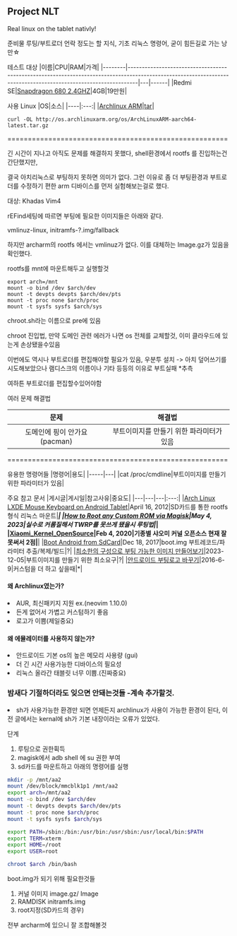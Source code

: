 ## Project NLT
Real linux on the tablet nativly!

준비물
루팅/부트로더 언락 정도는 할 지식, 기초 리눅스 명령어, 굳이 힘든길로 가는 낭만☆

테스트 대상
|이름|CPU|RAM|가격|
|--------|---------------------------------------------------------------------------------------------------------------------------------------------------------------|---|------|
|Redmi SE|[Snapdragon 680 2.4GHZ](https://www.qualcomm.com/products/mobile/snapdragon/smartphones/snapdragon-6-series-mobile-platforms/snapdragon-680-4g-mobile-platform)|4GB|19만원|

사용 Linux
|OS|소스|
|----|:---:|
|[Archlinux ARM](https://archlinuxarm.org/platforms/armv8/generic)|[tar](http://os.archlinuxarm.org/os/ArchLinuxARM-aarch64-latest.tar.gz)|
```
curl -OL http://os.archlinuxarm.org/os/ArchLinuxARM-aarch64-latest.tar.gz
```

======================================================

긴 시간이 지나고 아직도 문제를 해결하지 못했다, shell환경에서 rootfs 를 진입하는건 간단했지만,

결국 아치리눅스로 부팅하지 못하면 의미가 없다. 그런 이유로 좀 더 부팅환경과 부트로더를 수정하기 편한 arm 디바이스를 먼저 실험해보는걸로 했다.

대상: Khadas Vim4

rEFind세팅에 따르면 부팅에 필요한 이미지들은 아래와 같다.

vmlinuz-linux, initramfs-?.img/fallback

하지만 archarm의 rootfs 에서는 vmlinuz가 없다. 이를 대체하는 Image.gz가 있음을 확인했다.

rootfs를 mnt에 마운트해두고 실행할것

```
export arch=/mnt
mount -o bind /dev $arch/dev
mount -t devpts devpts $arch/dev/pts
mount -t proc none $arch/proc
mount -t sysfs sysfs $arch/sys
```
chroot.sh라는 이름으로 pre에 있음

chroot 진입법, 만약 도메인 관련 에러가 나면 os 전체를 교체할것, 이미 클라우드에 있는게 손상됐을수있음

이번에도 역시나 부트로더를 편집해야할 필요가 있음, 우분투 설치 -> 아치 덮어쓰기를 시도해보았으나 램디스크의 이름이나 기타 등등의 이유로 부트실패 *추측

여하튼 부트로더를 편집할수있어야함

여러 문제 해결법

|문제|해결법|
|:-----:|:---:|
|도메인에 핑이 안가요(pacman)|부트이미지를 만들기 위한 파라미터가 있음|

======================================================

유용한 명령어들
|명령어|용도|
|-----|---|
|cat /proc/cmdline|부트이미지를 만들기 위한 파라미터가 있음|

주요 참고 문서
|게시글|게시일|참고사유|중요도|
|---|---|---|:---:|
|[Arch Linux LXDE Mouse Keyboard on Android Tablet](https://thomaspolasek.blogspot.com/2012/04/arch-linux-lxde-w-xorg-mouse-keyboard_16.html)|April 16, 2012|SD카드를 통한 rootfs형식 리눅스 마운트|*****|
|[How to Root any Custom ROM via Magisk](https://droidwin.com/how-to-root-any-custom-rom-via-magisk/#Root_any_Custom_ROM_via_Magisk_Patched_Boot)|May 4, 2023|실수로 커롬질해서 TWRP를 못쓰게 됐을시 루팅법|***|
|[Xiaomi_Kernel_OpenSource](https://github.com/MiCode/Xiaomi_Kernel_OpenSource/tree/xun-t-oss)|Feb 4, 2020|기종별 샤오미 커널 오픈소스 현재 잘 못써서 2점|**|
|[Boot Android from SdCard](https://linux-sunxi.org/Boot_Android_from_SdCard)|Dec 18, 2017|boot.img 부트레코드/파라미터 추출/복제/빌드|?|
|[최소한의 구성으로 부팅 가능한 이미지 만들어보기](https://unknownpgr.com/posts/make-bootable-disk/index.html)|2023-12-05|부트이미지를 만들기 위한 최소요구|?|
|[안드로이드 부팅로고 바꾸기](https://blog.naver.com/kangyunmoon/220731939104)|2016-6-9|커스텀을 더 하고 싶을때|*|

#### 왜 Archlinux였는가?
<li/> AUR, 최신패키지 지원 ex.(neovim 1.10.0)
<li/> 든게 없어서 가볍고 커스텀하기 좋음
<li/> 로고가 이쁨(제일중요)

#### 왜 에뮬레이터를 사용하지 않는가?
<li/> 안드로이드 기본 os의 높은 메모리 사용량 (gui)
<li/> 더 긴 시간 사용가능한 디바이스의 필요성
<li/> 리눅스 올라간 태블릿 너무 이쁨.(진짜중요)

### 밤새다 기절하더라도 잊으면 안돼는것들 -계속 추가할것.
<li/> sh가 사용가능한 환경만 되면 언제든지 archlinux가 사용이 가능한 환경이 된다, 이전 글에서는 kernal에 sh가 기본 내장이라는 오류가 있었다.
  
단계
1. 루팅으로 권한휙득
2. magisk에서 adb shell 에 su 권한 부여
3. sd카드를 마운트하고 아래의 명령어를 실행

```bash
mkdir -p /mnt/aa2
mount /dev/block/mmcblk1p1 /mnt/aa2
export arch=/mnt/aa2
mount -o bind /dev $arch/dev
mount -t devpts devpts $arch/dev/pts
mount -t proc none $arch/proc
mount -t sysfs sysfs $arch/sys

export PATH=/sbin:/bin:/usr/bin:/usr/sbin:/usr/local/bin:$PATH
export TERM=xterm
export HOME=/root
export USER=root

chroot $arch /bin/bash
```

boot.img가 되기 위해 필요한것들
1. 커널 이미지 image.gz/ Image
2. RAMDISK initramfs.img
3. root지정(SD카드의 경우)

전부 archarm에 있으니 잘 조합해볼것
